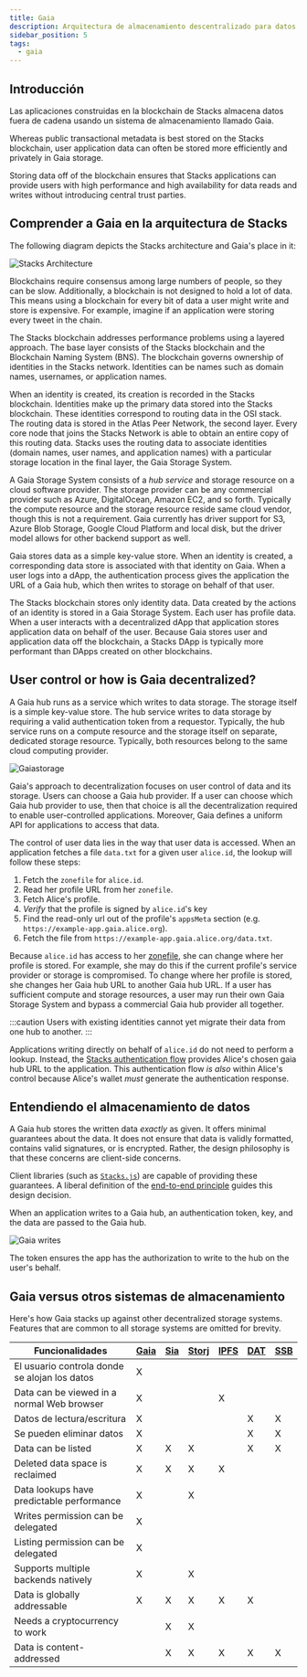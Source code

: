 ```yaml
---
title: Gaia
description: Arquitectura de almacenamiento descentralizado para datos fuera de la cadena
sidebar_position: 5
tags:
  - gaia
---
```


## Introducción

Las aplicaciones construidas en la blockchain de Stacks almacena datos fuera de cadena usando un sistema de almacenamiento llamado Gaia.

Whereas public transactional metadata is best stored on the Stacks blockchain, user application data can often be stored more efficiently and privately in Gaia storage.

Storing data off of the blockchain ensures that Stacks applications can provide users with high performance and high availability for data reads and writes without introducing central trust parties.

## Comprender a Gaia en la arquitectura de Stacks

The following diagram depicts the Stacks architecture and Gaia's place in it:

![Stacks Architecture](/img/architecture.png)

Blockchains require consensus among large numbers of people, so they can be slow. Additionally, a blockchain is not designed to hold a lot of data. This means using a blockchain for every bit of data a user might write and store is expensive. For example, imagine if an application were storing every tweet in the chain.

The Stacks blockchain addresses performance problems using a layered approach. The base layer consists of the Stacks blockchain and the Blockchain Naming System (BNS). The blockchain governs ownership of identities in the Stacks network. Identities can be names such as domain names, usernames, or application names.

When an identity is created, its creation is recorded in the Stacks blockchain. Identities make up the primary data stored into the Stacks blockchain. These identities correspond to routing data in the OSI stack. The routing data is stored in the Atlas Peer Network, the second layer. Every core node that joins the Stacks Network is able to obtain an entire copy of this routing data. Stacks uses the routing data to associate identities (domain names, user names, and application names) with a particular storage location in the final layer, the Gaia Storage System.

A Gaia Storage System consists of a _hub service_ and storage resource on a cloud software provider. The storage provider can be any commercial provider such as Azure, DigitalOcean, Amazon EC2, and so forth. Typically the compute resource and the storage resource reside same cloud vendor, though this is not a requirement. Gaia currently has driver support for S3, Azure Blob Storage, Google Cloud Platform and local disk, but the driver model allows for other backend support as well.

Gaia stores data as a simple key-value store. When an identity is created, a corresponding data store is associated with that identity on Gaia. When a user logs into a dApp, the authentication process gives the application the URL of a Gaia hub, which then writes to storage on behalf of that user.

The Stacks blockchain stores only identity data. Data created by the actions of an identity is stored in a Gaia Storage System. Each user has profile data. When a user interacts with a decentralized dApp that application stores application data on behalf of the user. Because Gaia stores user and application data off the blockchain, a Stacks DApp is typically more performant than DApps created on other blockchains.

## User control or how is Gaia decentralized?

A Gaia hub runs as a service which writes to data storage. The storage itself is a simple key-value store. The hub service writes to data storage by requiring a valid authentication token from a requestor. Typically, the hub service runs on a compute resource and the storage itself on separate, dedicated storage resource. Typically, both resources belong to the same cloud computing provider.

![Gaiastorage](/img/gaia-storage.png)

Gaia's approach to decentralization focuses on user control of data and its storage. Users can choose a Gaia hub provider. If a user can choose which Gaia hub provider to use, then that choice is all the decentralization required to enable user-controlled applications. Moreover, Gaia defines a uniform API for applications to access that data.

The control of user data lies in the way that user data is accessed. When an application fetches a file `data.txt` for a given user `alice.id`, the lookup will follow these steps:

1. Fetch the `zonefile` for `alice.id`.
2. Read her profile URL from her `zonefile`.
3. Fetch Alice's profile.
4. _Verify_ that the profile is signed by `alice.id`'s key
5. Find the read-only url out of the profile's `appsMeta` section (e.g. `https://example-app.gaia.alice.org`).
6. Fetch the file from `https://example-app.gaia.alice.org/data.txt`.

Because `alice.id` has access to her [zonefile](https://docs.stacks.co/references/bns-contract#name-update), she can change where her profile is stored. For example, she may do this if the current profile's service provider or storage is compromised. To change where her profile is stored, she changes her Gaia hub URL to another Gaia hub URL. If a user has sufficient compute and storage resources, a user may run their own Gaia Storage System and bypass a commercial Gaia hub provider all together.

:::caution
Users with existing identities cannot yet migrate their data from one hub to another.
:::

Applications writing directly on behalf of `alice.id` do not need to perform a lookup. Instead, the [Stacks authentication flow](https://stacks.js.org) provides Alice's chosen gaia hub URL to the application. This authentication flow _is also_ within Alice's control because Alice's wallet _must_ generate the authentication response.

## Entendiendo el almacenamiento de datos

A Gaia hub stores the written data _exactly_ as given. It offers minimal guarantees about the data. It does not ensure that data is validly formatted, contains valid signatures, or is encrypted. Rather, the design philosophy is that these concerns are client-side concerns.

Client libraries (such as [`Stacks.js`](https://stacks.js.org/)) are capable of providing these guarantees. A liberal definition of the [end-to-end principle](https://en.wikipedia.org/wiki/End-to-end_principle) guides this design decision.

When an application writes to a Gaia hub, an authentication token, key, and the data are passed to the Gaia hub.

![Gaia writes](/img/gaia-writes.png)

The token ensures the app has the authorization to write to the hub on the user's behalf.

## Gaia versus otros sistemas de almacenamiento

Here's how Gaia stacks up against other decentralized storage systems. Features that are common to all storage systems are omitted for brevity.

| Funcionalidades                               | [Gaia](https://github.com/stacks-network/gaia) | [Sia](https://sia.tech/) | [Storj](https://storj.io/) | [IPFS](https://ipfs.io/) | [DAT](https://datproject.org/) | [SSB](https://www.scuttlebutt.nz/) |
| --------------------------------------------- | ---------------------------------------------- | ------------------------ | -------------------------- | ------------------------ | ------------------------------ | ---------------------------------- |
| El usuario controla donde se alojan los datos | X                                              |                          |                            |                          |                                |                                    |
| Data can be viewed in a normal Web browser    | X                                              |                          |                            | X                        |                                |                                    |
| Datos de lectura/escritura                    | X                                              |                          |                            |                          | X                              | X                                  |
| Se pueden eliminar datos                      | X                                              |                          |                            |                          | X                              | X                                  |
| Data can be listed                            | X                                              | X                        | X                          |                          | X                              | X                                  |
| Deleted data space is reclaimed               | X                                              | X                        | X                          | X                        |                                |                                    |
| Data lookups have predictable performance     | X                                              |                          | X                          |                          |                                |                                    |
| Writes permission can be delegated            | X                                              |                          |                            |                          |                                |                                    |
| Listing permission can be delegated           | X                                              |                          |                            |                          |                                |                                    |
| Supports multiple backends natively           | X                                              |                          | X                          |                          |                                |                                    |
| Data is globally addressable                  | X                                              | X                        | X                          | X                        | X                              |                                    |
| Needs a cryptocurrency to work                |                                                | X                        | X                          |                          |                                |                                    |
| Data is content-addressed                     |                                                | X                        | X                          | X                        | X                              | X                                  |
